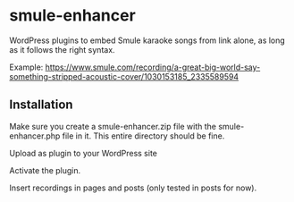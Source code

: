 # smule-enhancer
WordPress plugins to embed Smule karaoke songs from link alone, as long as it follows the right syntax.

Example: https://www.smule.com/recording/a-great-big-world-say-something-stripped-acoustic-cover/1030153185_2335589594

## Installation
Make sure you create a smule-enhancer.zip file with the smule-enhancer.php file in it. This entire directory should be fine.

Upload as plugin to your WordPress site

Activate the plugin.

Insert recordings in pages and posts (only tested in posts for now).
